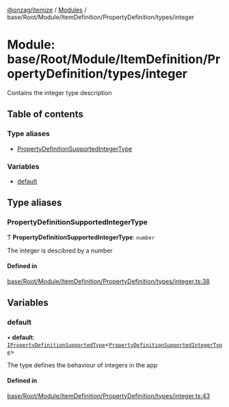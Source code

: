 [@onzag/itemize](../README.md) / [Modules](../modules.md) / base/Root/Module/ItemDefinition/PropertyDefinition/types/integer

# Module: base/Root/Module/ItemDefinition/PropertyDefinition/types/integer

Contains the integer type description

## Table of contents

### Type aliases

- [PropertyDefinitionSupportedIntegerType](base_Root_Module_ItemDefinition_PropertyDefinition_types_integer.md#propertydefinitionsupportedintegertype)

### Variables

- [default](base_Root_Module_ItemDefinition_PropertyDefinition_types_integer.md#default)

## Type aliases

### PropertyDefinitionSupportedIntegerType

Ƭ **PropertyDefinitionSupportedIntegerType**: `number`

The integer is descibred by a number

#### Defined in

[base/Root/Module/ItemDefinition/PropertyDefinition/types/integer.ts:38](https://github.com/onzag/itemize/blob/5c2808d3/base/Root/Module/ItemDefinition/PropertyDefinition/types/integer.ts#L38)

## Variables

### default

• **default**: [`IPropertyDefinitionSupportedType`](../interfaces/base_Root_Module_ItemDefinition_PropertyDefinition_types.IPropertyDefinitionSupportedType.md)<[`PropertyDefinitionSupportedIntegerType`](base_Root_Module_ItemDefinition_PropertyDefinition_types_integer.md#propertydefinitionsupportedintegertype)\>

The type defines the behaviour of integers in the app

#### Defined in

[base/Root/Module/ItemDefinition/PropertyDefinition/types/integer.ts:43](https://github.com/onzag/itemize/blob/5c2808d3/base/Root/Module/ItemDefinition/PropertyDefinition/types/integer.ts#L43)
